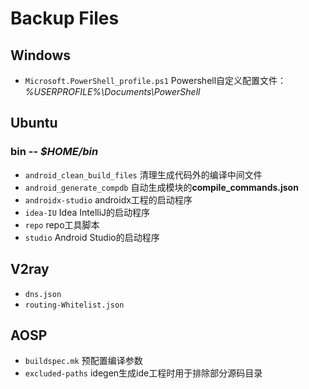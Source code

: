 # Backup Files

## Windows

- `Microsoft.PowerShell_profile.ps1` Powershell自定义配置文件：*%USERPROFILE%\Documents\PowerShell*



## Ubuntu

### bin -- *$HOME/bin*

- `android_clean_build_files` 清理生成代码外的编译中间文件
- `android_generate_compdb` 自动生成模块的**compile_commands.json**
- `androidx-studio` androidx工程的启动程序
- `idea-IU` Idea IntelliJ的启动程序
- `repo` repo工具脚本
- `studio` Android Studio的启动程序



## V2ray

- `dns.json`
- `routing-Whitelist.json`



## AOSP

- `buildspec.mk` 预配置编译参数
- `excluded-paths` idegen生成ide工程时用于排除部分源码目录